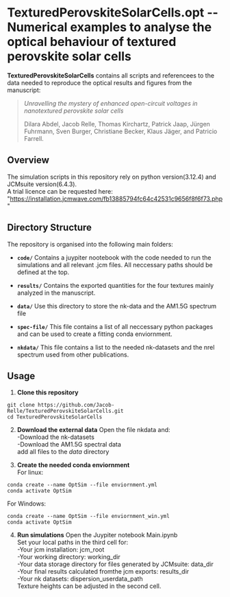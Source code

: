 # TexturedPerovskiteSolarCells.opt -- Numerical examples to analyse the optical behaviour of textured perovskite solar cells

**TexturedPerovskiteSolarCells** contains all scripts and referencees to the data needed to reproduce the optical results and figures from the manuscript:
> *Unravelling the mystery of enhanced open-circuit voltages in nanotextured perovskite solar cells*
> 
> Dilara Abdel, Jacob Relle, Thomas Kirchartz, Patrick Jaap, Jürgen Fuhrmann, Sven Burger, Christiane Becker, Klaus Jäger, and Patricio Farrell.

## Overview

The simulation scripts in this repository rely on python version(3.12.4) and JCMsuite version(6.4.3).<br />
A trial licence can be requested here: "https://installation.jcmwave.com/fb13885794fc64c42531c9656f8f6f73.php"

## Directory Structure

The repository is organised into the following main folders:

- **`code/`**
  Contains a juypiter nootebook with the code needed to run the simulations and all relevant .jcm files. All neccessary paths should be defined at the top.
   
- **`results/`**
 Contains the exported quantities for the four textures mainly analyzed in the manuscript.

- **`data/`**
  Use this directory to store the nk-data and the AM1.5G spectrum file

- **`spec-file/`**
  This file contains a list of all neccessary python packages and can be used to create a fitting conda enviornment.

- **`nkdata/`**
  This file contains a list to the needed nk-datasets and the nrel spectrum used from other publications.

## Usage

1. **Clone this repository**
```
git clone https://github.com/Jacob-Relle/TexturedPerovskiteSolarCells.git
cd TexturedPerovskiteSolarCells
```

2. **Download the external data**
Open the file nkdata and:   <br />
  -Download the nk-datasets <br />
  -Download the AM1.5G spectral data <br />
add all files to the *data* directory

3. **Create the needed conda enviornment** <br />
For linux:
```
conda create --name OptSim --file enviornment.yml
conda activate OptSim
```
For Windows:
```
conda create --name OptSim --file enviornment_win.yml
conda activate OptSim
```

4. **Run simulations**
Open the Juypiter notebook Main.ipynb <br />
Set your local paths in the third cell for: <br />
 -Your jcm installation: jcm_root <br />
 -Your working directory: working_dir <br />
 -Your data storage directory for files generated by JCMsuite: data_dir <br />
 -Your final results calculated fromthe jcm exports: results_dir <br />
 -Your nk datasets: dispersion_userdata_path <br />
Texture heights can be adjusted in the second cell.
